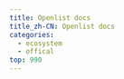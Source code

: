 ```yaml
---
title: Openlist docs
title_zh-CN: Openlist docs
categories:
  - ecosystem
  - offical
top: 990
---
```


<WorkInProgress />